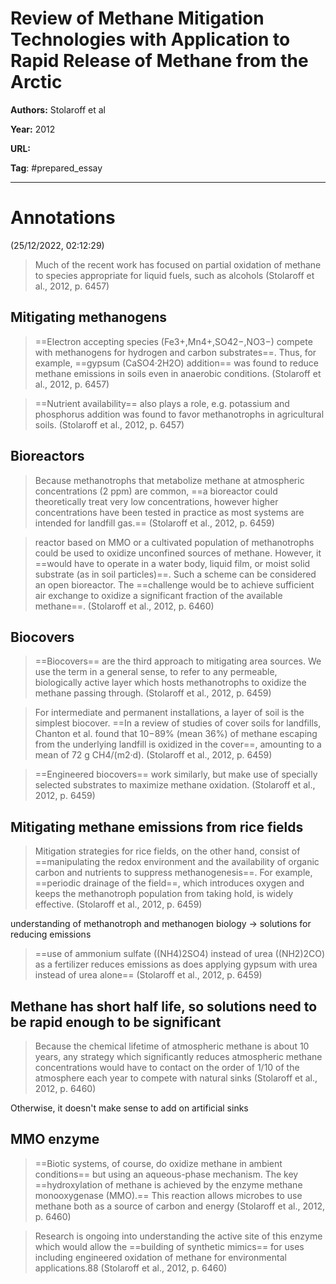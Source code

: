 # Review of Methane Mitigation Technologies with Application to Rapid Release of Methane from the Arctic

**Authors:** Stolaroff et al

**Year:** 2012

**URL:**

**Tag**:  #prepared_essay 

---

# Annotations  
(25/12/2022, 02:12:29)

> Much of the recent work has focused on partial oxidation of methane to species appropriate for liquid fuels, such as alcohols (Stolaroff et al., 2012, p. 6457)

## Mitigating methanogens 
> ==Electron accepting species (Fe3+,Mn4+,SO42−,NO3−) compete with methanogens for hydrogen and carbon substrates==. Thus, for example, ==gypsum (CaSO4·2H2O) addition== was found to reduce methane emissions in soils even in anaerobic conditions. (Stolaroff et al., 2012, p. 6457)

> ==Nutrient availability== also plays a role, e.g. potassium and phosphorus addition was found to favor methanotrophs in agricultural soils. (Stolaroff et al., 2012, p. 6457)

## Bioreactors 
> Because methanotrophs that metabolize methane at atmospheric concentrations (2 ppm) are common, ==a bioreactor could theoretically treat very low concentrations, however higher concentrations have been tested in practice as most systems are intended for landfill gas.== (Stolaroff et al., 2012, p. 6459)

> reactor based on MMO or a cultivated population of methanotrophs could be used to oxidize unconfined sources of methane. However, it ==would have to operate in a water body, liquid film, or moist solid substrate (as in soil particles)==. Such a scheme can be considered an open bioreactor. The ==challenge would be to achieve sufficient air exchange to oxidize a significant fraction of the available methane==. (Stolaroff et al., 2012, p. 6460)

## Biocovers 
> ==Biocovers== are the third approach to mitigating area sources. We use the term in a general sense, to refer to any permeable, biologically active layer which hosts methanotrophs to oxidize the methane passing through. (Stolaroff et al., 2012, p. 6459)

> For intermediate and permanent installations, a layer of soil is the simplest biocover. ==In a review of studies of cover soils for landfills, Chanton et al. found that 10−89% (mean 36%) of methane escaping from the underlying landfill is oxidized in the cover==, amounting to a mean of 72 g CH4/(m2·d). (Stolaroff et al., 2012, p. 6459)

> ==Engineered biocovers== work similarly, but make use of specially selected substrates to maximize methane oxidation. (Stolaroff et al., 2012, p. 6459)

## Mitigating methane emissions from rice fields 
> Mitigation strategies for rice fields, on the other hand, consist of ==manipulating the redox environment and the availability of organic carbon and nutrients to suppress methanogenesis==. For example, ==periodic drainage of the field==, which introduces oxygen and keeps the methanotroph population from taking hold, is widely effective. (Stolaroff et al., 2012, p. 6459)

understanding of methanotroph and methanogen biology -> solutions for reducing emissions

> ==use of ammonium sulfate ((NH4)2SO4) instead of urea ((NH2)2CO) as a fertilizer reduces emissions as does applying gypsum with urea instead of urea alone== (Stolaroff et al., 2012, p. 6459)

## Methane has short half life, so solutions need to be rapid enough to be significant 
> Because the chemical lifetime of atmospheric methane is about 10 years, any strategy which significantly reduces atmospheric methane concentrations would have to contact on the order of 1/10 of the atmosphere each year to compete with natural sinks (Stolaroff et al., 2012, p. 6460)

Otherwise, it doesn't make sense to add on artificial sinks

## MMO enzyme 
> ==Biotic systems, of course, do oxidize methane in ambient conditions== but using an aqueous-phase mechanism. The key ==hydroxylation of methane is achieved by the enzyme methane monooxygenase (MMO).== This reaction allows microbes to use methane both as a source of carbon and energy (Stolaroff et al., 2012, p. 6460)

> Research is ongoing into understanding the active site of this enzyme which would allow the ==building of synthetic mimics== for uses including engineered oxidation of methane for environmental applications.88 (Stolaroff et al., 2012, p. 6460)

